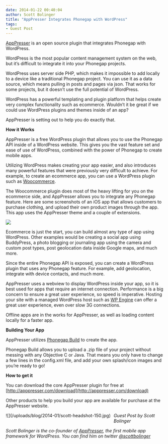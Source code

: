 ```yaml
---
date: 2014-01-22 00:40:04
author: Scott Bolinger
title: "AppPresser Integrates Phonegap with WordPress"
tags:
- Guest Post
---
```


[AppPresser](http://apppresser.com/) is an open source plugin that integrates Phonegap with WordPress.

WordPress is the most popular content management system on the web, but it’s difficult to integrate it into your Phonegap projects.

WordPress uses server side PHP, which makes it impossible to add locally to a device like a traditional Phonegap project.  You can use it as a data source, which means pulling in posts and pages via json.  That works for some projects, but it doesn’t use the full potential of WordPress.

WordPress has a powerful templating and plugin platform that helps create very complex functionality such as ecommerce. Wouldn’t it be great if we could use WordPress plugins and themes inside of an app?

AppPresser is setting out to help you do exactly that.

**How it Works**

AppPresser is a free WordPress plugin that allows you to use the Phonegap API inside of a WordPress website. This gives you the vast feature set and ease of use of WordPress, combined with the power of Phonegap to create mobile apps.  

Utilizing WordPress makes creating your app easier, and also introduces many powerful features that were previously very difficult to achieve.  For example, to create an ecommerce app, you can use a WordPress plugin such as [Woocommerce](http://www.woothemes.com/woocommerce/).

The Woocommerce plugin does most of the heavy lifting for you on the ecommerce side, and AppPresser allows you to integrate any Phonegap feature.  Here are some screenshots of an iOS app that allows customers to purchase clothing, and upload their own product images through the app.  This app uses the AppPresser theme and a couple of extensions.

![](/uploads/blog/2014-01/houseofragz-3screenshots.jpg)

Ecommerce is just the start, you can build almost any type of app using WordPress. Other examples would be creating a social app using BuddyPress, a photo blogging or journaling app using the camera and custom post types, post geolocation data inside Google maps, and much more.

Since the entire Phonegap API is exposed, you can create a WordPress plugin that uses any Phonegap feature.  For example, add geolocation, integrate with device contacts, and much more.

AppPresser uses a webview to display WordPress inside your app, so it is best used for apps that require an internet connection.  Performance is a big concern to ensure a great user experience, so speed is imperative.  Hosting your site with a managed WordPress host such as [WP Engine](http://wpengine.com/) can offer a great user experience, even over slow 3G connections. 

Offline apps are in the works for AppPresser, as well as loading content locally for a faster app.

**Building Your App**

AppPresser utilizes [Phonegap Build](http://build.phonegap.com) to create the app.

Phonegap Build allows you to upload a .zip file of your project without messing with any Objective C or Java.  That means you only have to change a few lines in the config.xml file, and add your own splash/icon images and you’re ready to go!

**How to get it**

You can download the core AppPresser plugin for free at [http://apppresser.com/download](http://apppresser.com/download)

Other products to help you build your app are available for purchase at the AppPresser website.

<div style="float:left;margin:0 10px 10px 0" markdown="1">![](/uploads/blog/2014-01/scott-headshot-150.jpg)</div>

*Guest Post by Scott Bolinger*

*Scott Bolinger is the co-founder of [AppPresser](http://apppresser.com/), the first mobile app framework for WordPress. You can find him on twitter [@scottbolinger](http://twitter.com/scottbolinger)*